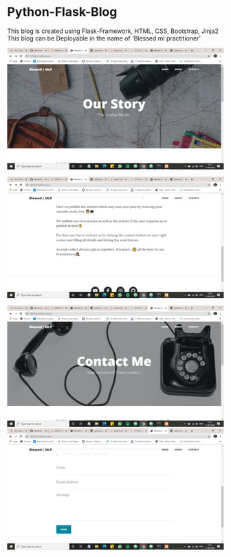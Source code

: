 # Python-Flask-Blog
This blog is created using Flask-Framework, HTML, CSS, Bootstrap, Jinja2
This blog can be Deployable in the name of 'Blessed ml practitioner'

![Test Image 1](Screenshot_(63).png)

![Test Image 2](Screenshot_(64).png)



![Test Image 3](Screenshot_(61).png)
![Test Image 4](Screenshot_(62).png)

